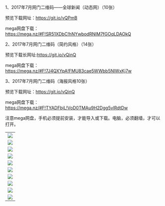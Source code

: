 1、2017年7月网门二维码——全球新闻（动态网）（10张）

预览下载网址：https://git.io/vQPmB

mega网盘下载：https://mega.nz/#F!SR51XDbC!hNYwbodRNIM7fGOqLDAOkQ

2、2017年7月网门二维码（简约风格）（14张）

预览下载长网址:https://git.io/vQinQ

mega网盘下载：https://mega.nz/#F!7J4QXYpA!FMU83cae5WWbb5NlWxKj7w
 
3、2017年7月网门二维码（海报风格10张）

预览下载网址：https://git.io/vQinQ

mega网盘下载： https://mega.nz/#F!TYADFbjL!VoD0TMAu9H2Dgg5vlRdtDw

注意mega网盘，手机必须提前安装，才能导入或下载。电脑，必须翻墙，才可以打开。

<table>
  <tr>
    <td align=center><img src="https://raw.githubusercontent.com/tu2017/tu/master/xw1.jpg" /></td>
  </tr>
  <tr>
      <td align=center><img src="https://raw.githubusercontent.com/tu2017/tu/master/xw2.jpg"/></td>
  </tr>
  <tr>
    <td align=center><img src="https://raw.githubusercontent.com/tu2017/tu/master/xw3.jpg"/></td>
    </tr>
  <tr>
      <td align=center><img src="https://raw.githubusercontent.com/tu2017/tu/master/xw4.jpg"/></td>
  </tr>
  <tr>
      <td align=center><img src="https://raw.githubusercontent.com/tu2017/tu/master/xw5.png"/></td>
  </tr>
  <tr>
      <td align=center><img src="https://raw.githubusercontent.com/tu2017/tu/master/xw6.jpg"/></td>
  </tr>
  <tr>
      <td align=center><img src="https://raw.githubusercontent.com/tu2017/tu/master/xw7.png"/></td>
  </tr>
  <tr>
      <td align=center><img src="https://raw.githubusercontent.com/tu2017/tu/master/xw8.jpg"/></td>
  </tr>
  <tr>
      <td align=center><img src="https://raw.githubusercontent.com/tu2017/tu/master/xw9.jpg"/></td>
  </tr>
  <tr>
      <td align=center><img src="https://raw.githubusercontent.com/tu2017/tu/master/xw10.jpg"/></td>
  </tr>
  <tr>
</table> 

